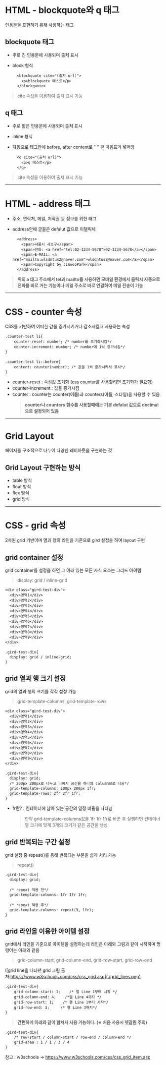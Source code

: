 # **HTML - blockquote와 q 태그**
인용문을 표현하기 위해 사용하는 태그

## **blockquote 태그**
- 주로 긴 인용문에 사용되며 출처 표시
- block 형식

        <blockquote cite="(출처 url)">
          <p>blockquote 테스트</p>
    	</blockquote>

> cite 속성을 이용하여 출처 표시 가능

## **q 태그**
- 주로 짧은 인용문에 사용되며 출처 표시
- inline 형식
- 자동으로 태그안에 before, after content로 " " 큰 따옴표가 넣어짐


	    <q cite="(출처 url)">
          <p>q 테스트</p>
        </q>
   
> cite 속성을 이용하여 출처 표시 가능
 
---

# **HTML - address 태그**
- 주소, 연락처, 메일, 저작권 등 정보를 위한 태그
- address안에 글꼴은 defalut 값으로 이탤릭체

        <address>
          <span>서울시 서초구</span>
          <span>전화: <a href="tel:02-1234-5678">02-1234-5678</a></span>
          <span>E-MAIL: <a href="mailto:wlsdntus2@naver.com">wlsdntus2@naver.com</a></span>
          <span>Copyright by JinwooPark</span>
        </address>
      

> **위의 a 태그 주소에서 tel과 mailto를 사용하면 모바일 환경에서 클릭시 자동으로 전화를 바로 거는 기능이나 메일 주소로 바로 연결하여 메일 전송이 가능**

---

# **CSS - counter 속성**
CSS를 기반하여 어떠한 값을 증가시키거나 감소시킬때 사용하는 속성

	.counter-test li{
    	counter-reset: number; /* number를 초기화시킴*/
    	counter-increment: number; /* number에 1씩 증가시킴*/
	}

	.counter-test li::before{
    	content: counter(number); /* 값을 1씩 증가시켜서 표시*/
	}

- counter-reset : 속성값 초기화 (css counter를 사용할려면 초기화가 필요함)
- counter-increment : 값을 증가시킴
- counter : counter는 counter(이름)과 counters(이름, 스타일)을 사용할 수 있음
  > **counter나 counters 함수를 사용할때에는 기본 defalut 값으로 decimal으로 설정되어 있음** 

---

# **Grid Layout**
페이지를 구조적으로 나누어 다양한 레이아웃을 구현하는 것

## **Grid Layout 구현하는 방식**
- table 방식
- float 방식
- flex 방식
- grid 방식

---

# **CSS - grid 속성**
2차원 grid 기반이며 열과 행의 라인을 기준으로 gird 설정을 하여 layout 구현

## **grid container 설정**
grid container를 설정을 하면 그 아래 있는 모든 자식 요소는 그리드 아이템   
> display: grid / inline-grid

	<div class="gird-test-div">
      <div>영역1</div>
      <div>영역2</div>
      <div>영역3</div>
      <div>영역4</div>
      <div>영역5</div>
      <div>영역6</div>
      <div>영역7</div>
      <div>영역8</div>
      <div>영역9</div>
    </div>
    
	.gird-test-div{
      display: grid / inline-grid;
    }


## **grid 열과 행 크기 설정**
grid의 열과 행의 크기를 각각 설정 가능   
> grid-template-columns, grid-template-rows

	<div class="gird-test-div">
      <div>영역1</div>
      <div>영역2</div>
      <div>영역3</div>
      <div>영역4</div>
      <div>영역5</div>
      <div>영역6</div>
      <div>영역7</div>
      <div>영역8</div>
      <div>영역9</div>
    </div>
    
	.gird-test-div{
      display: grid;
      /* 200px 200px로 나누고 나머지 공간을 하나의 column으로 나눔*/
      grid-template-columns: 200px 200px 1fr;
      grid-template-rows: 2fr 2fr 1fr;
    }

- fr란? : 컨테이너에 남아 있는 공간의 일정 비율을 나타냄   

   > 만약 grid-template-columns값을 1fr 1fr 1fr로 바꾼 후 실행하면 컨테이너 열 크기에 맞게 3개의 크기가 같은 공간을 생성 

## **grid 반복되는 구간 설정**
grid 설정 중 repeat()를 통해 반복되는 부분을 쉽게 처리 가능
> repeat()
    
	.gird-test-div{
      display: grid;
      
      /* repeat 적용 전*/
      grid-template-columns: 1fr 1fr 1fr;
      
      /* repeat 적용 후*/
      grid-template-columns: repeat(3, 1fr);
    }

## **grid 라인을 이용한 아이템 설정**
grid에서 라인을 기준으로 아이템을 설정하는데 라인은 아래와 그림과 같이 시작하며 명령어는 아래와 같음
> grid-column-start, grid-column-end, grid-row-start, grid-row-end

![grid line을 나타낸 grid 그림 출처:https://www.w3schools.com/css/css_grid.asp](./grid_lines.png)

	.gird-test-div{
        grid-column-start: 1;    /* 열 Line 1부터 시작 */
        grid-column-end: 4;    /*열 Line 4까지 */
        grid-row-start: 1;    /* 행 Line 1부터 시작*/
        grid-row-end: 3;     /* 행 Line 3까지*/
    }

> **간편하게 아래와 같이 합쳐서 사용 가능하다. (※ 처음 사용시 헷갈림 주의)**

	.gird-test-div{
        /* row-start / column-start / row-end / column-end */
        grid-area : 1 / 1 / 3 / 4      
    }

참고 : w3schools -> https://www.w3schools.com/css/css_grid_item.asp